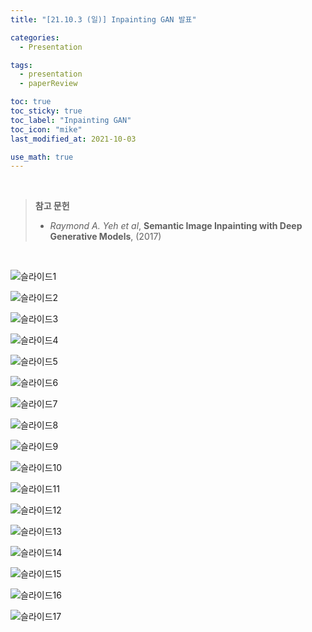 ```yaml
---
title: "[21.10.3 (일)] Inpainting GAN 발표"

categories:
  - Presentation

tags:
  - presentation
  - paperReview

toc: true
toc_sticky: true
toc_label: "Inpainting GAN"
toc_icon: "mike"
last_modified_at: 2021-10-03

use_math: true
---
```


<br>

>**참고 문헌**
>
>* *Raymond A. Yeh et al*, **Semantic Image Inpainting with Deep Generative Models**, (2017)


<br>

![슬라이드1](https://user-images.githubusercontent.com/93882395/235567979-1bf63c8f-54dd-4556-b4e5-73e6859d15e9.PNG)



![슬라이드2](https://user-images.githubusercontent.com/93882395/235567984-8ab3ca1f-850a-41b9-b9fd-7cf1f90b9a50.PNG)



![슬라이드3](https://user-images.githubusercontent.com/93882395/235567986-4346c499-53aa-43c4-9540-22e70ec8586e.PNG)




![슬라이드4](https://user-images.githubusercontent.com/93882395/235567987-09908ec1-ccaf-4c47-9699-7eb8ea7d6d0d.PNG)



![슬라이드5](https://user-images.githubusercontent.com/93882395/235567991-bfe4a659-c43c-4356-b743-31accce02b97.PNG)



![슬라이드6](https://user-images.githubusercontent.com/93882395/235567994-2dcf7aea-4a50-4728-a38f-eb7df2d1a58d.PNG)



![슬라이드7](https://user-images.githubusercontent.com/93882395/235567998-fcfa34c5-c04e-4e7d-9689-ada7ddcfd1e9.PNG)



![슬라이드8](https://user-images.githubusercontent.com/93882395/235567999-23dec1b9-1e1c-4c86-ab34-c2890dea9dce.PNG)



![슬라이드9](https://user-images.githubusercontent.com/93882395/235568011-ca48b56d-f80a-4922-a9a3-1d829635a842.PNG)



![슬라이드10](https://user-images.githubusercontent.com/93882395/235568014-e62176f6-6868-4bd8-b698-ab6d02d9c086.PNG)



![슬라이드11](https://user-images.githubusercontent.com/93882395/235568020-3930602b-b2ca-4a70-9001-b48bfedbcaa5.PNG)



![슬라이드12](https://user-images.githubusercontent.com/93882395/235568025-1b428bfa-41c3-4589-9d70-ffb30c52a69d.PNG)



![슬라이드13](https://user-images.githubusercontent.com/93882395/235568029-a3e7a8ff-373e-459e-863a-1bb69d373112.PNG)



![슬라이드14](https://user-images.githubusercontent.com/93882395/235568033-c170fea9-0b2e-4f1c-9e74-38e7cdad9cf3.PNG)



![슬라이드15](https://user-images.githubusercontent.com/93882395/235568047-cba4e98a-c282-4bf4-b5d1-8f53424d9cba.PNG)



![슬라이드16](https://user-images.githubusercontent.com/93882395/235568054-786fe7e1-5e36-49eb-a3d8-d0945e2ef79e.PNG)



![슬라이드17](https://user-images.githubusercontent.com/93882395/235568063-cde7f9ae-b220-462e-ad07-e2bfeb594cc0.PNG)
